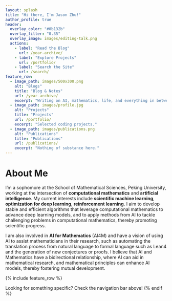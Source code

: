 ```yaml
---
layout: splash
title: "Hi there, I'm Jason Zhu!"
author_profile: true
header:
  overlay_color: "#0b132b"
  overlay_filter: "0.35"
  overlay_image: images/editing-talk.png
  actions:
    - label: "Read the Blog"
      url: /year-archive/
    - label: "Explore Projects"
      url: /portfolio/
    - label: "Search the Site"
      url: /search/
feature_row:
  - image_path: images/500x300.png
    alt: "Blogs"
    title: "Blog & Notes"
    url: /year-archive/
    excerpt: "Writing on AI, mathematics, life, and everything in between."
  - image_path: images/profile.jpg
    alt: "Projects"
    title: "Projects"
    url: /portfolio/
    excerpt: "Selected coding projects."
  - image_path: images/publications.png
    alt: "Publications"
    title: "Publications"
    url: /publications/
    excerpt: "Nothing of substance here."
---
```


# About Me

I’m a sophomore at the School of Mathematical Sciences, Peking University, working at the intersection of **computational mathematics** and **artificial intelligence**. My current interests include **scientific machine learning**, **optimization for deep learning**, **reinforcement learning**. I aim to develop
stable and efficient algorithms that leverage computational mathematics to advance deep learning models,
and to apply methods from AI to tackle challenging problems in computational mathematics, thereby promoting scientific
progress.

I am also involved in **AI for Mathematics** (AI4M) and have a vision of using AI to assist mathematicians in their research, such as automating the translation process from natural language to formal language such as Lean4 and the generation of new conjectures or proofs. I believe that AI and Mathematics have a bidirectional relationship, where AI can aid in mathematical research, and mathematical principles can enhance AI models, thereby fostering mutual development.

{% include feature_row %}

<!-- {% assign recent_posts = site.posts | slice: 0, 3 %} -->
<!-- {% if recent_posts and recent_posts.size > 0 %} -->

<!-- ## Latest Posts

{% for post in recent_posts %}
{% include archive-single.html type="list" %}
{% endfor %}

<p><a class="btn btn--inverse" href="/year-archive/">Browse all posts →</a></p>
{% endif %}

{% if site.publications and site.publications.size > 0 %}
{% assign recent_pubs = site.publications | sort: "date" | reverse | slice: 0, 3 %}
## Recent Publications

{% for post in recent_pubs %}
{% include archive-single.html type="list" %}
{% endfor %}

<p><a class="btn btn--inverse" href="/publications/">See full publication list →</a></p>
{% endif %}

{% if site.portfolio and site.portfolio.size > 0 %}
{% assign featured_projects = site.portfolio | sort: "date" | reverse | slice: 0, 6 %}
## Featured Projects

<div class="grid__wrapper">
{% for post in featured_projects %}
{% include archive-single.html type="grid" %}
{% endfor %}
</div>

<p><a class="btn btn--inverse" href="/portfolio/">All projects →</a></p>
{% endif %}

{% if site.data.navigation.main %} -->

Looking for something specific? Check the navigation bar above!
{% endif %}
